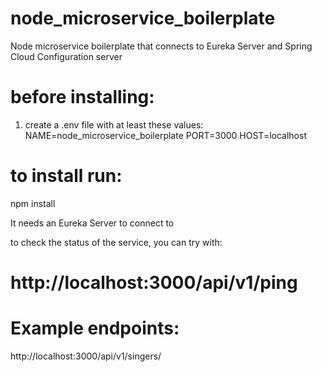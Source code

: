 # node_microservice_boilerplate
Node microservice boilerplate that connects to Eureka Server and Spring Cloud Configuration server

# before installing:
1) create a .env file with at least these values:
NAME=node_microservice_boilerplate
PORT=3000
HOST=localhost

# to install run:
npm install

It needs an Eureka Server to connect to

to check the status of the service, you can try with: 
# http://localhost:3000/api/v1/ping

# Example endpoints:
http://localhost:3000/api/v1/singers/
